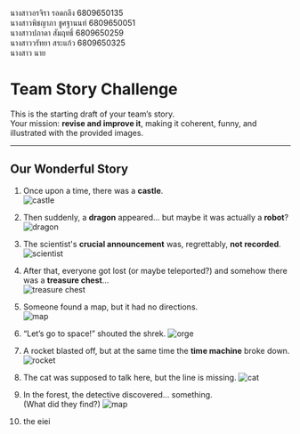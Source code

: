 นางสาวอรจิรา รอดกลึง 6809650135 <br>
นางสาวพิชญาภา ชูศฐานนท์ 6809650051 <br>
นางสาวปภาดา สัมฤทธิ์ 6809650259 <br>
นางสาววรัทยา สระแก้ว 6809650325 <br>
นางสาว
นาย

# Team Story Challenge

This is the starting draft of your team’s story.  
Your mission: **revise and improve it**, making it coherent, funny, and illustrated with the provided images.

---

## Our Wonderful Story

1. Once upon a time, there was a **castle**.  
   ![castle](img/castle.png)
2. Then suddenly, a **dragon** appeared… but maybe it was actually a **robot**?  
   ![dragon](img/dragon.png)

3. The scientist's **crucial announcement** was, regrettably, **not recorded**.![scientist](img/scientist.png)  

4. After that, everyone got lost (or maybe teleported?) and somehow there was a **treasure chest**…  
   ![treasure chest](img/treasure_large.png)

5. Someone found a map, but it had no directions.  
   ![map](img/map.png) 

6. “Let’s go to space!” shouted the shrek.
   ![orge](img/ogre.png)

7. A rocket blasted off, but at the same time the **time machine** broke down. 
   ![rocket](img/rocket.png) 

8. The cat was supposed to talk here, but the line is missing.
   ![cat](img/cat.png)

9. In the forest, the detective discovered… something.  
   (What did they find?)
   ![map](img/map.png)

10. the eiei
